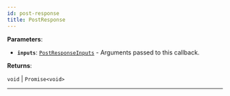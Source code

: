 ```yaml
---
id: post-response
title: PostResponse
---
```


<a name="postresponse"></a>

**Parameters**:

-   **`inputs`**: [`PostResponseInputs`](../typedefs/post-response-inputs) - Arguments passed to this callback.

**Returns**:

`void` \| `Promise<void>`

---
